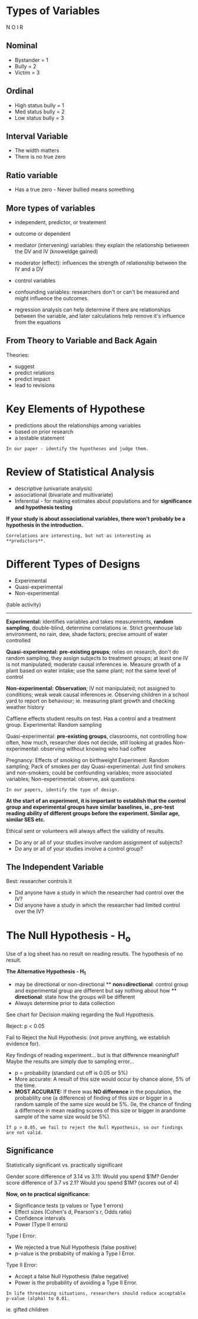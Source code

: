 # Types of Variables

N O I R
## Nominal
* Bystander = 1
* Bully = 2
* Victim = 3

## Ordinal
* High status bully = 1 
* Med status bully = 2
* Low status bully = 3

## Interval Variable
* The width matters
* There is no true zero

## Ratio variable
* Has a true zero - Never bullied means something

## More types of variables
* independent, predictor, or treatement
* outcome or dependent
* mediator (intervening) variables: they explain the relationship betweeen the DV and IV (knoweldge gained)
* moderator (effect): influences the strength of relationship between the IV and a DV
* control variables
* confounding variables: researchers don't or can't be measured and might influence the outcomes

* regression analysis can help determine if there are relationships between the variable, and later calculations help remove it's influence from the equations

## From Theory to Variable and Back Again
Theories:
* suggest
* predict relations
* predict impact
* lead to revisions

# Key Elements of Hypothese
* predictions about the relationships among variables
* based on prior research
* a testable statement

```
In our paper - identify the hypotheses and judge them.
```

# Review of Statistical Analysis
* descriptive (univariate analysis)
* associational (bivariate and multivariate)
* Inferential - for making estimates about populations and for **significance and hypothesis testing**

**If your study is about associational variables, there won't probably be a hypothesis in the introduction.**

```
Correlations are interesting, but not as interesting as **predictors**.
```

# Different Types of Designs
* Experimental
* Quasi-experimental
* Non-experimental

(table activity)

---
**Experimental:** identifies variables and takes measurements, **random sampling**, double-blind, determine correlations
ie. Strict greenhouse lab environment, no rain, dew, shade factors; precise amount of water controlled

**Quasi-experimental:** **pre-existing groups**; relies on research, don't do random sampling, they assign subjects to treatment groups; at least one IV is not manipulated; moderate causal inferences
ie. Measure growth of a plant based on water intake; use the same plant; not the same level of control

**Non-experimental:** **Observation**; IV not manipulated; not assigned to conditions; weak weak causal inferences
ie. Observing children in a school yard to report on behaviour; 
ie. measuring plant growth and checking weather history

Caffiene effects student results on test. Has a control and a treatment group.
Experimental: Random sampling

Quasi-experimental: **pre-existing groups**, classrooms, not controlling how often, how much, researcher does not decide, still looking at grades
Non-experimental: observing without knowing who had coffee

Pregnancy: Effects of smoking on birthweight
Experiment: Random sampling; Pack of smokes per day
Quasi-experimental: Just find smokers and non-smokers; could be confounding variables; more associated variables; 
Non-experimental: observe, ask questions

```
In our papers, identify the type of design.
```

**At the start of an experiment, it is important to establish that the control group and experimental groups have similar baselines, ie., pre-test reading ability of different groups before the experiment. Similar age, similar SES etc.**

Ethical sent or volunteers will always affect the validity of results.

* Do any or all of your studies involve random assignment of subjects?
* Do any or all of your studies involve a control group?

## The Independent Variable
Best: researcher controls it
* Did anyone have a study in which the researcher had control over the IV?
* Did anyone have a study in which the researcher had limited control over the IV?


# The Null Hypothesis - H<sub>o</sub>
Use of a log sheet has no result on reading results.
The hypothesis of no result.

**The Alternative Hypothesis - H<sub>1</sub>**
* may be directional or non-directional
** **non=directional**: control group and experimental group are different but say nothing about how
** **directional**: state how the groups will be different
* Always determine prior to data collection

See chart for Decision making regarding the Null Hypothesis.

Reject: p < 0.05

Fail to Reject the Null Hypothesis: (not prove anything, we establish evidence for).

Key findings of reading experiment... but is that difference meaningful? Maybe the results are simply due to sampling error...

* p = probability (standard cut off is 0.05 or 5%)
* More accurate: A result of this size would occur by chance alone, 5% of the time.
* **MOST ACCURATE:** If there was **NO difference** in the population, the probablilty one (a difference) of finding of this size or bigger in a random sample of the same size would be 5%. (Ie, the chance of finding a differnece in mean reading scores of this size or bigger in arandome sample of the same size would be 5%).

```
If p > 0.05, we fail to reject the Null Hypothesis, so our findings are not valid.
```

## Significance
Statistically significant vs. practically significant

Gender score difference of 3.14 vs 3.11: Would you spend $1M?
Gender score difference of 3.7 vs 2.1? Would you spend $1M? (scores out of 4)

**Now, on to practical significance:**

* Significance tests (p values or Type 1 errors)
* Effect sizes (Cohen's d, Pearson's r, Odds ratio)
* Confidence intervals
* Power (Type II errors)

Type I Error:
* We rejected a true Null Hypothesis (false positive)
* p-value is the probabiity of making a Type I Error.

Type II Error:
* Accept a false Null Hypothesis (false negative)
* Power is the probability of avoiding a Type II Error.

```
In life threatening situations, researchers should reduce acceptable p-value (alpha) to 0.01.
```

ie. gifted children


